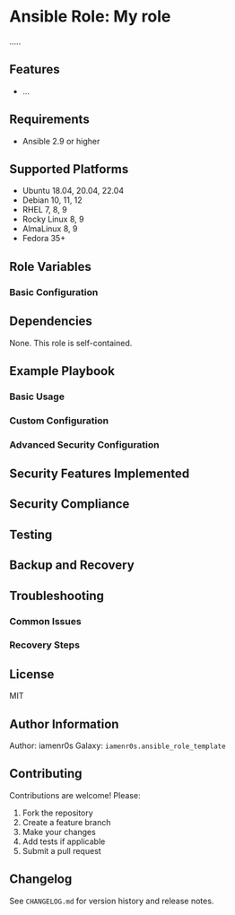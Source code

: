 # Ansible Role: My role
.....

## Features

- ...

## Requirements

- Ansible 2.9 or higher

## Supported Platforms

- Ubuntu 18.04, 20.04, 22.04
- Debian 10, 11, 12
- RHEL 7, 8, 9
- Rocky Linux 8, 9
- AlmaLinux 8, 9
- Fedora 35+

## Role Variables

### Basic Configuration

## Dependencies

None. This role is self-contained.

## Example Playbook

### Basic Usage

### Custom Configuration

### Advanced Security Configuration

## Security Features Implemented

## Security Compliance

## Testing

## Backup and Recovery

## Troubleshooting

### Common Issues

### Recovery Steps

## License

MIT

## Author Information

Author: iamenr0s
Galaxy: `iamenr0s.ansible_role_template`

## Contributing

Contributions are welcome! Please:
1. Fork the repository
2. Create a feature branch
3. Make your changes
4. Add tests if applicable
5. Submit a pull request

## Changelog

See `CHANGELOG.md` for version history and release notes.

